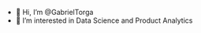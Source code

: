 - 👋 Hi, I’m @GabrielTorga
- 👀 I’m interested in Data Science and Product Analytics


<!---
GabrielTorga/GabrielTorga is a ✨ special ✨ repository because its `README.md` (this file) appears on your GitHub profile.
You can click the Preview link to take a look at your changes.
--->
